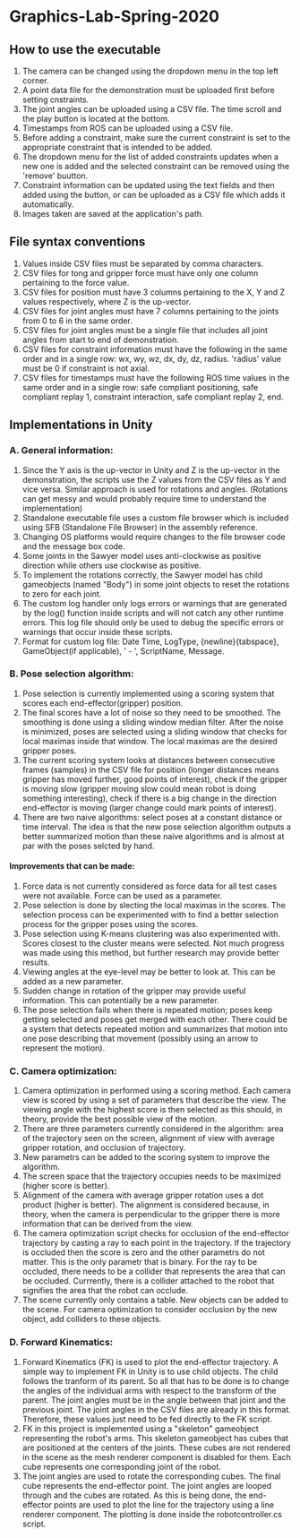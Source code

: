 # Graphics-Lab-Spring-2020

## How to use the executable
1. The camera can be changed using the dropdown menu in the top left corner.
2. A point data file for the demonstration must be uploaded first before setting cnstraints.
3. The joint angles can be uploaded using a CSV file. The time scroll and the play button is located at the bottom.
4. Timestamps from ROS can be uploaded using a CSV file.
5. Before adding a constraint, make sure the current constraint is set to the appropriate constraint that is intended to be added.
6. The dropdown menu for the list of added constraints updates when a new one is added and the selected constraint can be removed using the 'remove' buutton.
7. Constraint information can be updated using the text fields and then added using the button, or can be uploaded as a CSV file which adds it automatically.
8. Images taken are saved at the application's path.

## File syntax conventions
1. Values inside CSV files must be separated by comma characters.
2. CSV files for tong and gripper force must have only one column pertaining to the force value.
3. CSV files for position must have 3 columns pertaining to the X, Y and Z values respectively, where Z is the up-vector.
4. CSV files for joint angles must have 7 columns pertaining to the joints from 0 to 6 in the same order.
5. CSV files for joint angles must be a single file that includes all joint angles from start to end of demonstration.
6. CSV files for constraint information must have the following in the same order and in a single row: wx, wy, wz, dx, dy, dz, radius. 'radius' value must be 0 if constraint is not axial.
7. CSV files for timestamps must have the following ROS time values in the same order and in a single row: safe compliant positioning, safe compliant replay 1, constraint interaction, safe compliant replay 2, end.

## Implementations in Unity

### A. General information:
1. Since the Y axis is the up-vector in Unity and Z is the up-vector in the demonstration, the scripts use the Z values from the CSV files as Y and vice versa. Similar approach is used for rotations and angles. (Rotations can get messy and would probably require time to understand the implementation)
2. Standalone executable file uses a custom file browser which is included using SFB (Standalone File Browser) in the assembly reference.
3. Changing OS platforms would require changes to the file browser code and the message box code.
4. Some joints in the Sawyer model uses anti-clockwise as positive direction while others use clockwise as positive.
5. To implement the rotations correctly, the Sawyer model has child gameobjects (named "Body") in some joint objects to reset the rotations to zero for each joint.
6. The custom log handler only logs errors or warnings that are generated by the log() function inside scripts and will not catch any other runtime errors. This log file should only be used to debug the specific errors or warnings that occur inside these scripts.
7. Format for custom log file: Date Time, LogType, {newline}{tabspace}, GameObject(if applicable), ' - ', ScriptName, Message.

### B. Pose selection algorithm:
1. Pose selection is currently implemented using a scoring system that scores each end-effector(gripper) position.
2. The final scores have a lot of noise so they need to be smoothed. The smoothing is done using a sliding window median filter. After the noise is minimized, poses are selected using a sliding window that checks for local maximas inside that window. The local maximas are the desired gripper poses.
3. The current scoring system looks at distances between consecutive frames (samples) in the CSV file for position (longer distances means gripper has moved further, good points of interest), check if the gripper is moving slow (gripper moving slow could mean robot is doing something interesting), check if there is a big change in the direction end-effector is moving (larger change could mark points of interest).
4. There are two naive algorithms: select poses at a constant distance or time interval. The idea is that the new pose selection algorithm outputs a better summarized motion than these naive algorithms and is almost at par with the poses selcted by hand.
#### Improvements that can be made:
1. Force data is not currently considered as force data for all test cases were not available. Force can be used as a parameter.
2. Pose selection is done by slecting the local maximas in the scores. The selection process can be experimented with to find a better selection process for the gripper poses using the scores.
3. Pose selection using K-means clustering was also experimented with. Scores closest to the cluster means were selected. Not much progress was made using this method, but further research may provide better results.
4. Viewing angles at the eye-level may be better to look at. This can be added as a new parameter.
5. Sudden change in rotation of the gripper may provide useful information. This can potentially be a new parameter.
6. The pose selection fails when there is repeated motion; poses keep getting selected and poses get merged with each other. There could be a system that detects repeated motion and summarizes that motion into one pose describing that movement (possibly using an arrow to represent the motion).

### C. Camera optimization:
1. Camera optimization in performed using a scoring method. Each camera view is scored by using a set of parameters that describe the view. The viewing angle with the highest score is then selected as this should, in theory, provide the best possible view of the motion.
2. There are three parameters currently considered in the algorithm: area of the trajectory seen on the screen, alignment of view with average gripper rotation, and occlusion of trajectory.
3. New parametrs can be added to the scoring system to improve the algorithm.
4. The screen space that the trajectory occupies needs to be maximized (higher score is better).
5. Alignment of the camera with average gripper rotation uses a dot product (higher is better). The alignment is considered because, in theory, when the camera is perpendicular to the gripper there is more information that can be derived from the view.
6. The camera optimization script checks for occlusion of the end-effector trajectory by casting a ray to each point in the trajectory. If the trajectory is occluded then the score is zero and the other parametrs do not matter. This is the only parametr that is binary. For the ray to be occluded, there needs to be a collider that represents the area that can be occluded. Currrently, there is a collider attached to the robot that signifies the area that the robot can occlude.
7. The scene currently only contains a table. New objects can be added to the scene. For camera optimization to consider occlusion by the new object, add colliders to these objects.

### D. Forward Kinematics:
1. Forward Kinematics (FK) is used to plot the end-effector trajectory. A simple way to implement FK in Unity is to use child objects. The child follows the tranform of its parent. So all that has to be done is to change the angles of the individual arms with respect to the transform of the parent. The joint angles must be in the angle between that joint and the previous joint. The joint angles in the CSV files are already in this format. Therefore, these values just need to be fed directly to the FK script.
2. FK in this project is implemented using a "skeleton" gameobject representing the robot's arms. This skeleton gameobject has cubes that are positioned at the centers of the joints. These cubes are not rendered in the scene as the mesh renderer component is disabled for them. Each cube represents one corresponding joint of the robot.
3. The joint angles are used to rotate the corresponding cubes. The final cube represents the end-effector point. The joint angles are looped through and the cubes are rotated. As this is being done, the end-effector points are used to plot the line for the trajectory using a line renderer component. The plotting is done inside the robotcontroller.cs script.
